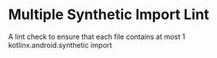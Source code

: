 # Multiple Synthetic Import Lint

A lint check to ensure that each file contains at most 1 kotlinx.android.synthetic import
